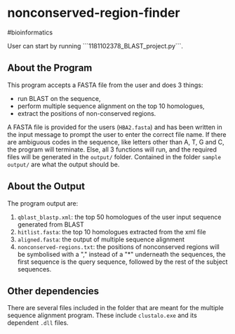 # nonconserved-region-finder

<p>#bioinformatics</p>
User can start by running ```1181102378_BLAST_project.py```.

<h2>About the Program</h2>

This program accepts a FASTA file from the user and does 3 things:
- run BLAST on the sequence,
- perform multiple sequence alignment on the top 10 homologues,
- extract the positions of non-conserved regions.

A FASTA file is provided for the users (```HBA2.fasta```) and has been written in the input message to prompt the user to enter the correct file name. If there are ambiguous codes in the sequence, like letters other than A, T, G and C, the program will terminate. Else, all 3 functions will run, and the required files will be generated in the ```output/``` folder. Contained in the folder ```sample output/``` are what the output should be.

<h2>About the Output</h2>

The program output are:
1. ```qblast_blastp.xml```: the top 50 homologues of the user input sequence generated from BLAST
2. ```hitlist.fasta```: the top 10 homologues extracted from the xml file
3. ```aligned.fasta```: the output of multiple sequence alignment
4. ```nonconserved-regions.txt```: the positions of nonconserved regions will be symbolised with a "," instead of a "*" underneath the sequences, the first sequence is the query sequence, followed by the rest of the subject sequences.

<h2>Other dependencies</h2>

There are several files included in the folder that are meant for the multiple sequence alignment program. These include ```clustalo.exe``` and its dependent ```.dll``` files.
